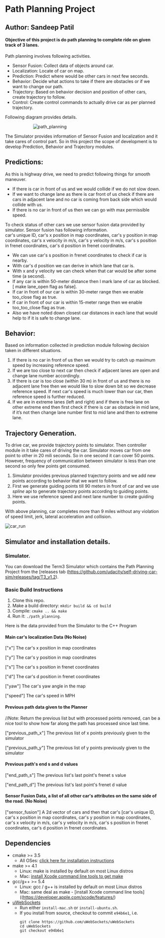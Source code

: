 # Path Planning Project
## Author: Sandeep Patil

[path_planning]: ./sample_images/path_planning.jpg "path_planning"
[car_run]: ./sample_images/car_run.png "car_run"

#### Objective of this project is do path planning to complete ride on given track of 3 lanes.
Path planning involves following activities.
* Sensor Fusion: Collect data of objects around car.
* Localization: Locate of car on map. 
* Prediction: Predict where would be other cars in next few seconds.
* Behavior: Decide what actions to take if there are obstacles or if we want to change our path.
* Trajectory: Based on behavior decision and position of other cars, create trajectory to follow.
* Control: Create control commands to actually drive car as per planned trajectory.   

Following diagram provides details. 

&nbsp;&nbsp;&nbsp;&nbsp;&nbsp;&nbsp;&nbsp;&nbsp;&nbsp;&nbsp;&nbsp;&nbsp;&nbsp;&nbsp;&nbsp;&nbsp;&nbsp;&nbsp;&nbsp;&nbsp;&nbsp;&nbsp;&nbsp;![path_planning][path_planning]  

The Simulator provides information of Sensor Fusion and localization and it take cares of control part. So in this project the scope of development is to develop Prediction, Behavior and Trajectory modules. 

## Predictions:
As this is highway drive, we need to predict following things for smooth maneuver.  
* If there is car in front of us and we would collide if we do not slow down.  
* If we want to change lane as there is car front of us check if there are cars in adjacent lane and no car is coming from back side which would collide with us.   
* If there is no car in front of us then we can go with max permissible speed.  

To check status of other cars we use sensor fusion data provided by simulator. 
Sensor fusion has following information.   
car's unique ID, car's x position in map coordinates, car's y position in map coordinates, car's x velocity in m/s, car's y velocity in m/s, car's s position in frenet coordinates, car's d position in frenet coordinates.

* We can use car's s position in frenet coordinates to check if car is nearby.
* With car's d position we can derive in which lane that car is.
* With x and y velocity we can check when that car would be after some time (a second).
* If any car is within 50-meter distance then I mark lane of car as blocked. [ make lane_open flag as false].
* If car in front of our car is within 30-meter range then we enable too_close flag as true.
* If car in front of our car is within 15-meter range then we enable too_too_close flag as true. 
* Also we have noted down closest car distances in each lane that would help to if it is safe to change lane.  


## Behavior: 
Based on information collected in prediction module following decision taken in different situations.
1. If there is no car in front of us then we would try to catch up maximum speed by increasing reference speed. 
2. If we are too close to next car then check if adjacent lanes are open and change lane number accordingly. 
3. If there is car is too close (within 30 m) in front of us and there is no adjacent lane free then we would like to slow down bit so we decrease reference speed. If next car's speed is much lower than our car, then reference speed is further reduced. 
4. If we are in extreme lanes (left and right) and if there is free lane on other extreme end then first check if there is car as obstacle in mid lane, if it’s not then change lane number first to mid lane and then to extreme lane.

## Trajectory Generation.
To drive car, we provide trajectory points to simulator. Then controller module in it take cares of driving the car. Simulator moves car from one point to other in 20 mili seconds. So in one second it can cover 50 points. However, frequency of communication between simulator is less than one second so only few points get consumed. 
1. Simulator provides previous planned trajectory points and we add new points according to behavior that we want to follow.
2. First we generate guiding points till 90 meters in front of car and we use *spline* api to generate trajectory points according to guiding points. 
3. Here we use reference speed and next lane number to create guiding points. 

With above planning, car completes more than 9 miles without any violation of speed limit, jerk, lateral acceleration and collision. 

![car_run][car_run] 


## Simulator and installation details.

### Simulator.
You can download the Term3 Simulator which contains the Path Planning Project from the [releases tab (https://github.com/udacity/self-driving-car-sim/releases/tag/T3_v1.2).

### Basic Build Instructions
1. Clone this repo.
2. Make a build directory: `mkdir build && cd build`
3. Compile: `cmake .. && make`
4. Run it: `./path_planning`.

Here is the data provided from the Simulator to the C++ Program

#### Main car's localization Data (No Noise)

["x"] The car's x position in map coordinates

["y"] The car's y position in map coordinates

["s"] The car's s position in frenet coordinates

["d"] The car's d position in frenet coordinates

["yaw"] The car's yaw angle in the map

["speed"] The car's speed in MPH

#### Previous path data given to the Planner

//Note: Return the previous list but with processed points removed, can be a nice tool to show how far along
the path has processed since last time. 

["previous_path_x"] The previous list of x points previously given to the simulator

["previous_path_y"] The previous list of y points previously given to the simulator

#### Previous path's end s and d values 

["end_path_s"] The previous list's last point's frenet s value

["end_path_d"] The previous list's last point's frenet d value

#### Sensor Fusion Data, a list of all other car's attributes on the same side of the road. (No Noise)

["sensor_fusion"] A 2d vector of cars and then that car's [car's unique ID, car's x position in map coordinates, car's y position in map coordinates, car's x velocity in m/s, car's y velocity in m/s, car's s position in frenet coordinates, car's d position in frenet coordinates. 

## Dependencies

* cmake >= 3.5
  * All OSes: [click here for installation instructions](https://cmake.org/install/)
* make >= 4.1
  * Linux: make is installed by default on most Linux distros
  * Mac: [install Xcode command line tools to get make](https://developer.apple.com/xcode/features/)
* gcc/g++ >= 5.4
  * Linux: gcc / g++ is installed by default on most Linux distros
  * Mac: same deal as make - [install Xcode command line tools]((https://developer.apple.com/xcode/features/)
* [uWebSockets](https://github.com/uWebSockets/uWebSockets)
  * Run either `install-mac.sh` or `install-ubuntu.sh`.
  * If you install from source, checkout to commit `e94b6e1`, i.e.
    ```
    git clone https://github.com/uWebSockets/uWebSockets 
    cd uWebSockets
    git checkout e94b6e1
    ```
